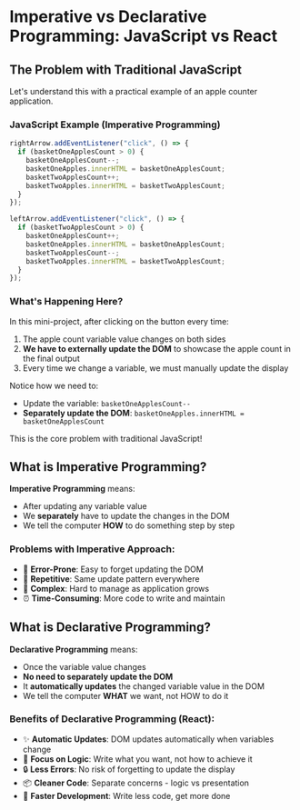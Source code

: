 # Imperative vs Declarative Programming: JavaScript vs React

## The Problem with Traditional JavaScript

Let's understand this with a practical example of an apple counter application.

### JavaScript Example (Imperative Programming)

```javascript
rightArrow.addEventListener("click", () => {
  if (basketOneApplesCount > 0) {
    basketOneApplesCount--;
    basketOneApples.innerHTML = basketOneApplesCount;
    basketTwoApplesCount++;
    basketTwoApples.innerHTML = basketTwoApplesCount;
  }
});

leftArrow.addEventListener("click", () => {
  if (basketTwoApplesCount > 0) {
    basketOneApplesCount++;
    basketOneApples.innerHTML = basketOneApplesCount;
    basketTwoApplesCount--;
    basketTwoApples.innerHTML = basketTwoApplesCount;
  }
});
```

### What's Happening Here?

In this mini-project, after clicking on the button every time:
1. The apple count variable value changes on both sides
2. **We have to externally update the DOM** to showcase the apple count in the final output
3. Every time we change a variable, we must manually update the display

Notice how we need to:
- Update the variable: `basketOneApplesCount--`
- **Separately update the DOM**: `basketOneApples.innerHTML = basketOneApplesCount`

This is the core problem with traditional JavaScript!

## What is Imperative Programming?

**Imperative Programming** means:
- After updating any variable value
- We **separately** have to update the changes in the DOM
- We tell the computer **HOW** to do something step by step

### Problems with Imperative Approach:
- 🐛 **Error-Prone**: Easy to forget updating the DOM
- 🔄 **Repetitive**: Same update pattern everywhere
- 🧩 **Complex**: Hard to manage as application grows
- ⏰ **Time-Consuming**: More code to write and maintain

## What is Declarative Programming?

**Declarative Programming** means:
- Once the variable value changes
- **No need to separately update the DOM**
- It **automatically updates** the changed variable value in the DOM
- We tell the computer **WHAT** we want, not HOW to do it

### Benefits of Declarative Programming (React):
- ✨ **Automatic Updates**: DOM updates automatically when variables change
- 🎯 **Focus on Logic**: Write what you want, not how to achieve it
- 🔒 **Less Errors**: No risk of forgetting to update the display
- 📦 **Cleaner Code**: Separate concerns - logic vs presentation
- 🚀 **Faster Development**: Write less code, get more done

